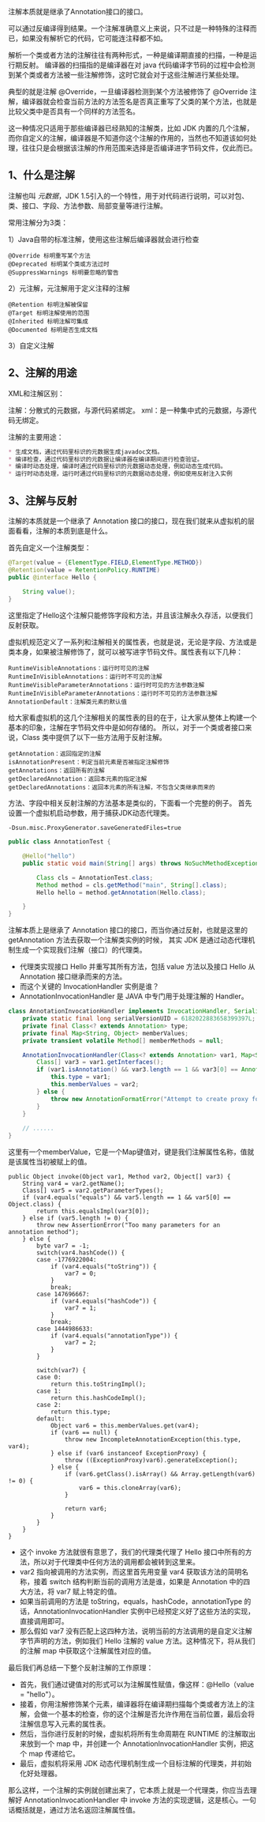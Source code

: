 注解本质就是继承了Annotation接口的接口。

可以通过反编译得到结果。一个注解准确意义上来说，只不过是一种特殊的注释而已，如果没有解析它的代码，它可能连注释都不如。

解析一个类或者方法的注解往往有两种形式，一种是编译期直接的扫描，一种是运行期反射。
编译器的扫描指的是编译器在对 java 代码编译字节码的过程中会检测到某个类或者方法被一些注解修饰，这时它就会对于这些注解进行某些处理。

典型的就是注解 @Override，一旦编译器检测到某个方法被修饰了 @Override 注解，编译器就会检查当前方法的方法签名是否真正重写了父类的某个方法，也就是比较父类中是否具有一个同样的方法签名。

这一种情况只适用于那些编译器已经熟知的注解类，比如 JDK 内置的几个注解，而你自定义的注解，编译器是不知道你这个注解的作用的，当然也不知道该如何处理，往往只是会根据该注解的作用范围来选择是否编译进字节码文件，仅此而已。

1、什么是注解
--
注解也叫 _元数据_，JDK 1.5引入的一个特性，用于对代码进行说明，可以对包、类、接口、字段、方法参数、局部变量等进行注解。

常用注解分为3类：

1）Java自带的标准注解，使用这些注解后编译器就会进行检查
```text
@Override 标明重写某个方法
@Deprecated 标明某个类或方法过时
@SuppressWarnings 标明要忽略的警告
```

2）元注解，元注解用于定义注释的注解
```text
@Retention 标明注解被保留
@Target 标明注解使用的范围
@Inherited 标明注解可集成
@Documented 标明是否生成文档
```

3）自定义注解

2、注解的用途
--
XML和注解区别：

注解：分散式的元数据，与源代码紧绑定。
xml：是一种集中式的元数据，与源代码无绑定。

注解的主要用途：
```markdown
* 生成文档，通过代码里标识的元数据生成javadoc文档。
* 编译检查，通过代码里标识的元数据让编译器在编译期间进行检查验证。
* 编译时动态处理，编译时通过代码里标识的元数据动态处理，例如动态生成代码。
* 运行时动态处理，运行时通过代码里标识的元数据动态处理，例如使用反射注入实例
```

3、注解与反射
--
注解的本质就是一个继承了 Annotation 接口的接口，现在我们就来从虚拟机的层面看看，注解的本质到底是什么。

首先自定义一个注解类型：
```java
@Target(value = {ElementType.FIELD,ElementType.METHOD})
@Retention(value = RetentionPolicy.RUNTIME)
public @interface Hello {
    
    String value();
}
```

这里指定了Hello这个注解只能修饰字段和方法，并且该注解永久存活，以便我们反射获取。

虚拟机规范定义了一系列和注解相关的属性表，也就是说，无论是字段、方法或是类本身，如果被注解修饰了，就可以被写进字节码文件。属性表有以下几种：
```text
RuntimeVisibleAnnotations：运行时可见的注解
RuntimeInVisibleAnnotations：运行时不可见的注解
RuntimeVisibleParameterAnnotations：运行时可见的方法参数注解
RuntimeInVisibleParameterAnnotations：运行时不可见的方法参数注解
AnnotationDefault：注解类元素的默认值
```

给大家看虚拟机的这几个注解相关的属性表的目的在于，让大家从整体上构建一个基本的印象，注解在字节码文件中是如何存储的。
所以，对于一个类或者接口来说，Class 类中提供了以下一些方法用于反射注解。
```text
getAnnotation：返回指定的注解
isAnnotationPresent：判定当前元素是否被指定注解修饰
getAnnotations：返回所有的注解
getDeclaredAnnotation：返回本元素的指定注解
getDeclaredAnnotations：返回本元素的所有注解，不包含父类继承而来的
```

方法、字段中相关反射注解的方法基本是类似的，下面看一个完整的例子。
首先设置一个虚拟机启动参数，用于捕获JDK动态代理类。

`-Dsun.misc.ProxyGenerator.saveGeneratedFiles=true`

```java
public class AnnotationTest {

    @Hello("hello")
    public static void main(String[] args) throws NoSuchMethodException {

        Class cls = AnnotationTest.class;
        Method method = cls.getMethod("main", String[].class);
        Hello hello = method.getAnnotation(Hello.class);

    }
}
```

注解本质上是继承了 Annotation 接口的接口，而当你通过反射，也就是这里的 getAnnotation 方法去获取一个注解类实例的时候，
其实 JDK 是通过动态代理机制生成一个实现我们注解（接口）的代理类。

* 代理类实现接口 Hello 并重写其所有方法，包括 value 方法以及接口 Hello 从 Annotation 接口继承而来的方法。
* 而这个关键的 InvocationHandler 实例是谁？
* AnnotationInvocationHandler 是 JAVA 中专门用于处理注解的 Handler。

```java
class AnnotationInvocationHandler implements InvocationHandler, Serializable {
    private static final long serialVersionUID = 6182022883658399397L;
    private final Class<? extends Annotation> type;
    private final Map<String, Object> memberValues;
    private transient volatile Method[] memberMethods = null;

    AnnotationInvocationHandler(Class<? extends Annotation> var1, Map<String, Object> var2) {
        Class[] var3 = var1.getInterfaces();
        if (var1.isAnnotation() && var3.length == 1 && var3[0] == Annotation.class) {
            this.type = var1;
            this.memberValues = var2;
        } else {
            throw new AnnotationFormatError("Attempt to create proxy for a non-annotation type.");
        }
    }
    
    // ......
}    
```

这里有一个memberValue，它是一个Map键值对，键是我们注解属性名称，值就是该属性当初被赋上的值。

```
public Object invoke(Object var1, Method var2, Object[] var3) {
    String var4 = var2.getName();
    Class[] var5 = var2.getParameterTypes();
    if (var4.equals("equals") && var5.length == 1 && var5[0] == Object.class) {
        return this.equalsImpl(var3[0]);
    } else if (var5.length != 0) {
        throw new AssertionError("Too many parameters for an annotation method");
    } else {
        byte var7 = -1;
        switch(var4.hashCode()) {
        case -1776922004:
            if (var4.equals("toString")) {
                var7 = 0;
            }
            break;
        case 147696667:
            if (var4.equals("hashCode")) {
                var7 = 1;
            }
            break;
        case 1444986633:
            if (var4.equals("annotationType")) {
                var7 = 2;
            }
        }

        switch(var7) {
        case 0:
            return this.toStringImpl();
        case 1:
            return this.hashCodeImpl();
        case 2:
            return this.type;
        default:
            Object var6 = this.memberValues.get(var4);
            if (var6 == null) {
                throw new IncompleteAnnotationException(this.type, var4);
            } else if (var6 instanceof ExceptionProxy) {
                throw ((ExceptionProxy)var6).generateException();
            } else {
                if (var6.getClass().isArray() && Array.getLength(var6) != 0) {
                    var6 = this.cloneArray(var6);
                }

                return var6;
            }
        }
    }
}
```

* 这个 invoke 方法就很有意思了，我们的代理类代理了 Hello 接口中所有的方法，所以对于代理类中任何方法的调用都会被转到这里来。
* var2 指向被调用的方法实例，而这里首先用变量 var4 获取该方法的简明名称，接着 switch 结构判断当前的调用方法是谁，如果是 Annotation 中的四大方法，将 var7 赋上特定的值。
* 如果当前调用的方法是 toString，equals，hashCode，annotationType 的话，AnnotationInvocationHandler 实例中已经预定义好了这些方法的实现，直接调用即可。
* 那么假如 var7 没有匹配上这四种方法，说明当前的方法调用的是自定义注解字节声明的方法，例如我们 Hello 注解的 value 方法。这种情况下，将从我们的注解 map 中获取这个注解属性对应的值。


最后我们再总结一下整个反射注解的工作原理：
* 首先，我们通过键值对的形式可以为注解属性赋值，像这样：@Hello（value = "hello"）。
* 接着，你用注解修饰某个元素，编译器将在编译期扫描每个类或者方法上的注解，会做一个基本的检查，你的这个注解是否允许作用在当前位置，最后会将注解信息写入元素的属性表。
* 然后，当你进行反射的时候，虚拟机将所有生命周期在 RUNTIME 的注解取出来放到一个 map 中，并创建一个 AnnotationInvocationHandler 实例，把这个 map 传递给它。
* 最后，虚拟机将采用 JDK 动态代理机制生成一个目标注解的代理类，并初始化好处理器。

那么这样，一个注解的实例就创建出来了，它本质上就是一个代理类，你应当去理解好 AnnotationInvocationHandler 中 invoke 方法的实现逻辑，这是核心。一句话概括就是，通过方法名返回注解属性值。

